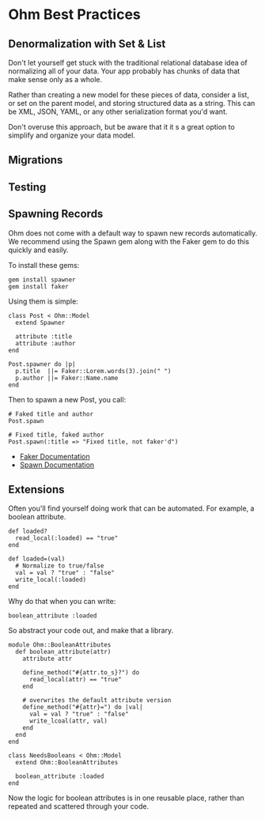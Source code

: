Ohm Best Practices
==================

Denormalization with Set & List
-------------------------------

Don't let yourself get stuck with the traditional relational database idea of
normalizing all of your data.  Your app probably has chunks of data that make
sense only as a whole.

Rather than creating a new model for these pieces of data, consider a list, or
set on the parent model, and storing structured data as a string.  This can be 
XML, JSON, YAML, or any other serialization format you'd want.

Don't overuse this approach, but be aware that it it s a great option to
simplify and organize your data model.


Migrations
----------

Testing
-------



Spawning Records
----------------

Ohm does not come with a default way to spawn new records automatically.  We
recommend using the Spawn gem along with the Faker gem to do this quickly and easily.

To install these gems:

    gem install spawner
    gem install faker

Using them is simple:

    class Post < Ohm::Model
      extend Spawner

      attribute :title
      attribute :author
    end

    Post.spawner do |p|
      p.title  ||= Faker::Lorem.words(3).join(" ")
      p.author ||= Faker::Name.name
    end


Then to spawn a new Post, you call:

    # Faked title and author
    Post.spawn

    # Fixed title, faked author
    Post.spawn(:title => "Fixed title, not faker'd")

* [Faker Documentation](http://faker.rubyforge.org/rdoc/)
* [Spawn Documentation](http://github.com/soveran/spawn)

Extensions
----------

Often you'll find yourself doing work that can be automated. For example, a
boolean attribute.

    def loaded?
      read_local(:loaded) == "true"
    end

    def loaded=(val)
      # Normalize to true/false
      val = val ? "true" : "false"
      write_local(:loaded)
    end

Why do that when you can write:

    boolean_attribute :loaded

So abstract your code out, and make that a library.

    module Ohm::BooleanAttributes
      def boolean_attribute(attr)
        attribute attr

        define_method("#{attr.to_s}?") do
          read_local(attr) == "true"
        end

        # overwrites the default attribute version
        define_method("#{attr}=") do |val|
          val = val ? "true" : "false"
          write_lcoal(attr, val)
        end
      end
    end

    class NeedsBooleans < Ohm::Model
      extend Ohm::BooleanAttributes

      boolean_attribute :loaded
    end

Now the logic for boolean attributes is in one reusable place, rather than
repeated and scattered through your code.


